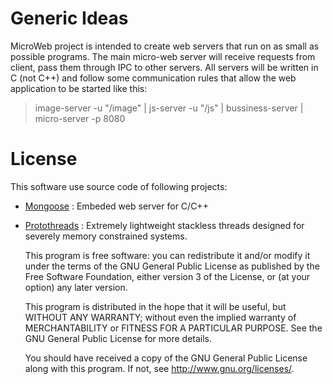
Generic Ideas
=============

MicroWeb project is intended to create web servers that run on as small as possible programs. The main micro-web server will receive requests from client, pass them through IPC to other servers. All servers will be written in C (not C++) and follow some communication rules that allow the web application to be started like this:
> image-server -u "/image" | js-server -u "/js" | bussiness-server | micro-server -p 8080

License
=======

This software use source code of following projects:
 - [Mongoose](http://cesanta.com/mongoose.shtml) : Embeded web server for C/C++
 - [Protothreads](http://dunkels.com/adam/pt/index.html) : Extremely lightweight stackless threads designed for severely memory constrained systems.

    This program is free software: you can redistribute it and/or modify
    it under the terms of the GNU General Public License as published by
    the Free Software Foundation, either version 3 of the License, or
    (at your option) any later version.

    This program is distributed in the hope that it will be useful,
    but WITHOUT ANY WARRANTY; without even the implied warranty of
    MERCHANTABILITY or FITNESS FOR A PARTICULAR PURPOSE.  See the
    GNU General Public License for more details.

    You should have received a copy of the GNU General Public License
    along with this program.  If not, see <http://www.gnu.org/licenses/>.
